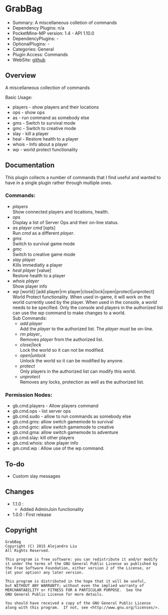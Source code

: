 GrabBag
=======

* Summary: A miscellaneous colletion of commands
* Dependency Plugins: n/a
* PocketMine-MP version: 1.4 - API 1.10.0
* DependencyPlugins: -
* OptionalPlugins: -
* Categories: General
* Plugin Access: Commands
* WebSite: [github](https://github.com/alejandroliu/pocketmine-plugins/tree/master/GrabBag)

Overview
--------

A miscellaneous collection of commands

Basic Usage:

* players - show players and their locations
* ops - show ops
* as - run command as somebody else
* gms - Switch to survival mode
* gmc - Switch to creative mode
* slay - kill a player
* heal - Restore health to a player
* whois - Info about a player
* wp - world protect functionality

Documentation
-------------

This plugin collects a number of commands that I find useful and
wanted to have in a single plugin rather through multiple ones.

### Commands:

* *players*  
  Show connected players and locations, health.
* *ops*  
  Display a list of Server Ops and their on-line status.
* *as* *player* *cmd* [opts]  
  Run *cmd* as a different *player*.
* *gms*  
  Switch to survival game mode
* *gmc*  
  Switch to creative game mode
* *slay* *player*  
  Kills immediatly a player
* *heal* *player* [value]  
  Restore health to a player
* *whois* *player*  
  Show player info
* *wp* [world] [add player|rm player|close|lock|open|protect|unprotect]  
  World Protect functionality.  When used in-game, it will work on the
  world currently used by the player.  When used in the console, a
  _world_ needs to be specified. Only the console and players in the
  authorized list can use the *wp* command to make changes to a world.  
  Sub Commands:
  * *add* _player_  
    Add the _player_ to the authorized list.  The _player_ *must* be
    on-line.
  * *rm* _player__  
    Removes _player_ from the authorized list.
  * *close|lock*  
    Lock the world so it can not be modified.
  * *open|unlock*  
    Unlock the world so it can be modified by anyone.
  * *protect*  
    Only players in the authorized list can modify this world.
  * *unprotect*  
    Removes any locks, protection as well as the authorized list.

### Permission Nodes:

* gb.cmd.players - Allow players command
* gb.cmd.ops - list server ops
* gb.cmd.sudo - allow to run commands as somebody else
* gb.cmd.gms: allow switch gamemode to survival
* gb.cmd.gmc: allow switch gamemode to creative
* gb.cmd.gma: allow switch gamemode to adventure
* gb.cmd.slay: kill other players
* gb.cmd.whois: show player info
* gm.cmd.wp : Allow use of the wp command.

To-do
-----

* Custom slay messages

Changes
-------

* 1.1.0 :
  * Added AdminJoin functionality
* 1.0.0 : First release

Copyright
---------

    GrabBag
    Copyright (C) 2015 Alejandro Liu  
    All Rights Reserved.

    This program is free software: you can redistribute it and/or modify
    it under the terms of the GNU General Public License as published by
    the Free Software Foundation, either version 2 of the License, or
    (at your option) any later version.

    This program is distributed in the hope that it will be useful,
    but WITHOUT ANY WARRANTY; without even the implied warranty of
    MERCHANTABILITY or FITNESS FOR A PARTICULAR PURPOSE.  See the
    GNU General Public License for more details.

    You should have received a copy of the GNU General Public License
    along with this program.  If not, see <http://www.gnu.org/licenses/>.
